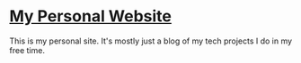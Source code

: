 # [My Personal Website](https://mattpete.net)
This is my personal site. It's mostly just a blog of my tech projects I do in my free time.
